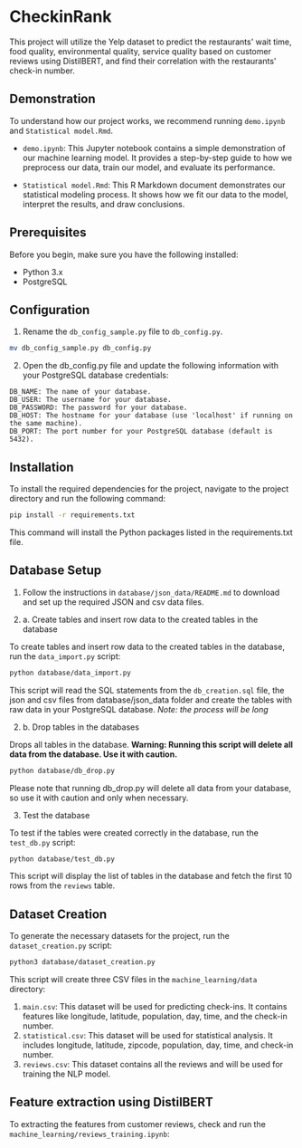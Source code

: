 # CheckinRank

This project will utilize the Yelp dataset to predict the restaurants' wait time, food quality, environmental quality, 
service quality based on customer reviews using DistilBERT, and find their correlation with the restaurants' check-in number.

## Demonstration

To understand how our project works, we recommend running `demo.ipynb` and `Statistical model.Rmd`. 

- `demo.ipynb`: This Jupyter notebook contains a simple demonstration of our machine learning model. It provides a 
step-by-step guide to  how we preprocess our data, train our model, and evaluate its performance.

- `Statistical model.Rmd`: This R Markdown document demonstrates our statistical modeling process. It shows how we fit 
our data to the model, interpret the results, and draw conclusions.

## Prerequisites

Before you begin, make sure you have the following installed:

- Python 3.x
- PostgreSQL

## Configuration

1. Rename the `db_config_sample.py` file to `db_config.py`.

```bash
mv db_config_sample.py db_config.py
```

2. Open the db_config.py file and update the following information with your PostgreSQL database credentials:

```
DB_NAME: The name of your database.
DB_USER: The username for your database.
DB_PASSWORD: The password for your database.
DB_HOST: The hostname for your database (use 'localhost' if running on the same machine).
DB_PORT: The port number for your PostgreSQL database (default is 5432).
```

## Installation

To install the required dependencies for the project, navigate to the project directory and run the following command:

```bash
pip install -r requirements.txt
```

This command will install the Python packages listed in the requirements.txt file.

## Database Setup

1. Follow the instructions in `database/json_data/README.md` to download and 
set up the required JSON and csv data files.

2. a. Create tables and insert row data to the created tables in the database

To create tables and insert row data to the created tables in the database, run the `data_import.py` script:

```bash
python database/data_import.py
```

This script will read the SQL statements from the `db_creation.sql` file, the json and csv files 
from database/json_data folder
and create the tables with raw data in your PostgreSQL database.
*Note: the process will be long*

2. b. Drop tables in the databases

Drops all tables in the database. **Warning: Running this script will delete all data from the database. 
Use it with caution.**

```bash
python database/db_drop.py
```

Please note that running db_drop.py will delete all data from your database, so use it with caution 
and only when necessary.


3. Test the database

To test if the tables were created correctly in the database, run the `test_db.py` script:

```bash
python database/test_db.py
```

This script will display the list of tables in the database and fetch the first 10 rows from the `reviews` table.

## Dataset Creation

To generate the necessary datasets for the project, run the `dataset_creation.py` script:

```bash
python3 database/dataset_creation.py
```

This script will create three CSV files in the `machine_learning/data` directory:

1. `main.csv`: This dataset will be used for predicting check-ins. It contains features like longitude, latitude, population, day, time, and the check-in number.
2. `statistical.csv`: This dataset will be used for statistical analysis. It includes longitude, latitude, zipcode, population, day, time, and check-in number.
3. `reviews.csv`: This dataset contains all the reviews and will be used for training the NLP model.


## Feature extraction using DistilBERT

To extracting the features from customer reviews, check and run the `machine_learning/reviews_training.ipynb`:

